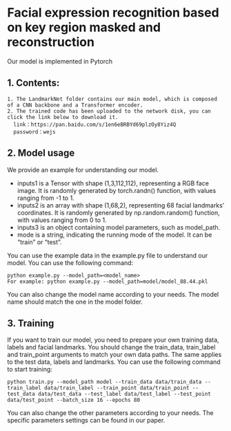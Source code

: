 # Facial expression recognition based on key region masked and reconstruction
Our model is implemented in Pytorch

## 1. Contents:
    1. The LandmarkNet folder contains our main model, which is composed of a CNN backbone and a Transformer encoder.
    2. The trained code has been uploaded to the network disk, you can click the link below to download it.
      link：https://pan.baidu.com/s/1en6eBRBYd69plzOy8Yiz4Q 
      password：wejs

## 2. Model usage

   We provide an example for understanding our model. 

   * inputs1 is a Tensor with shape (1,3,112,112), representing a RGB face image. It is randomly generated by torch.randn() function, with values ranging from -1 to 1.
   * inputs2 is an array with shape (1,68,2), representing 68 facial landmarks’ coordinates. It is randomly generated by np.random.random() function, with values ranging from 0 to 1.
   * inputs3 is an object containing model parameters, such as model_path.
   * mode is a string, indicating the running mode of the model. It can be “train” or “test”.
   
   You can use the example data in the example.py file to understand our model. You can use the following command:
   ```
   python example.py --model_path=<model_name>
   For example: python example.py --model_path=model/model_88.44.pkl
   ```
   You can also change the model name according to your needs. The model name should match the one in the model folder.

## 3. Training
   If you want to train our model, you need to prepare your own training data, labels and facial landmarks. You should change the train_data, train_label and train_point arguments to match your own data paths. The same applies to the test data, labels and landmarks. You can use the following command to start training:
   
   ```
   python train.py --model_path model --train_data data/train_data --train_label data/train_label --train_point data/train_point --test_data data/test_data --test_label data/test_label --test_point data/test_point --batch_size 16 --epochs 80 
   ```

   You can also change the other parameters according to your needs. The specific parameters settings can be found in our paper.
